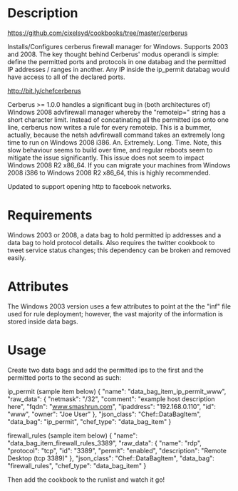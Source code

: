 Description
===========

https://github.com/cixelsyd/cookbooks/tree/master/cerberus

Installs/Configures cerberus firewall manager for Windows.  Supports 2003 and 2008.  The key thought behind Cerberus' modus operandi is simple: define the permitted ports and protocols in one databag and the permitted IP addresses / ranges in another.  Any IP inside the ip_permit databag would have access to all of the declared ports.

http://bit.ly/chefcerberus

Cerberus >= 1.0.0 handles a significant bug in (both architectures of) Windows 2008 advfirewall manager whereby the "remoteip=" string has a short character limit.  Instead of concatinating all the permitted ips onto one line, cerberus now writes a rule for every remoteip.  This is a bummer, actually, because the netsh advfirewall command takes an extremely long time to run on Windows 2008 i386.  An. Extremely. Long. Time.  Note, this slow behaviour seems to build over time, and regular reboots seem to mitigate the issue significantly.  This issue does not seem to impact Windows 2008 R2 x86_64.  If you can migrate your machines from Windows 2008 i386 to Windows 2008 R2 x86_64, this is highly recommended.

Updated to support opening http to facebook networks.

Requirements
============

Windows 2003 or 2008, a data bag to hold permitted ip addresses and a data bag to hold protocol details.  Also requires the twitter cookbook to tweet service status changes; this dependency can be broken and removed easily.

Attributes
==========

The Windows 2003 version uses a few attributes to point at the the "inf" file used for rule deployment; however, the vast majority of the information is stored inside data bags.

Usage
=====

Create two data bags and add the permitted ips to the first and the permitted ports to the second as such:

ip_permit (sample item below)
{
  "name": "data_bag_item_ip_permit_www",
  "raw_data": {
    "netmask": "/32",
    "comment": "example host description here",
    "fqdn": "www.smashrun.com",
    "ipaddress": "192.168.0.110",
    "id": "www",
    "owner": "Joe User"
  },
  "json_class": "Chef::DataBagItem",
  "data_bag": "ip_permit",
  "chef_type": "data_bag_item"
}

firewall_rules (sample item below)
{
  "name": "data_bag_item_firewall_rules_3389",
  "raw_data": {
    "name": "rdp",
    "protocol": "tcp",
    "id": "3389",
    "permit": "enabled",
    "description": "Remote Desktop (tcp 3389)"
  },
  "json_class": "Chef::DataBagItem",
  "data_bag": "firewall_rules",
  "chef_type": "data_bag_item"
}

Then add the cookbook to the runlist and watch it go!
